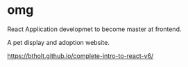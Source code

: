 # omg
React Application developmet to become master at frontend.

A pet display and adoption website.

https://btholt.github.io/complete-intro-to-react-v6/
